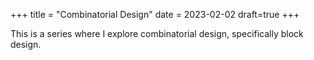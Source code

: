 +++
title = "Combinatorial Design"
date = 2023-02-02
draft=true
+++

This is a series where I explore combinatorial design, specifically block design.